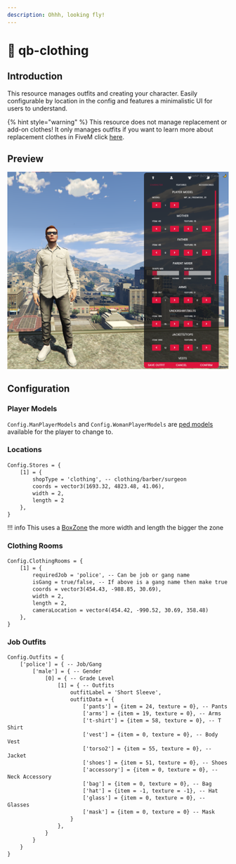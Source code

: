 ```yaml
---
description: Ohhh, looking fly!
---
```


# 👕 qb-clothing

## Introduction

This resource manages outfits and creating your character. Easily configurable by location in the config and features a minimalistic UI for users to understand.

{% hint style="warning" %}
This resource does not manage replacement or add-on clothes! It only manages outfits if you want to learn more about replacement clothes in FiveM click [here](https://forum.cfx.re/t/how-to-streaming-new-hairstyles-for-characters-step-by-step-for-dummies/1048980).


## Preview

![](../../assets/images/kledij.png)

## Configuration

### Player Models

`Config.ManPlayerModels` and `Config.WomanPlayerModels` are [ped models](https://docs.fivem.net/docs/game-references/ped-models/) available for the player to change to.

### Locations&#x20;

```etlua
Config.Stores = {
    [1] = {
        shopType = 'clothing', -- clothing/barber/surgeon
        coords = vector3(1693.32, 4823.48, 41.06),
        width = 2,
        length = 2
    },
}
```

!!! info
    This uses a [BoxZone](https://github.com/mkafrin/PolyZone/wiki/BoxZone) the more width and length the bigger the zone&#x20;


### Clothing Rooms

```etlua
Config.ClothingRooms = {
    [1] = {
        requiredJob = 'police', -- Can be job or gang name
        isGang = true/false, -- If above is a gang name then make true
        coords = vector3(454.43, -988.85, 30.69),
        width = 2,
        length = 2,
        cameraLocation = vector4(454.42, -990.52, 30.69, 358.48)
    },
}
```

### Job Outfits&#x20;

```etlua
Config.Outfits = {
    ['police'] = { -- Job/Gang
        ['male'] = { -- Gender
            [0] = { -- Grade Level
                [1] = { -- Outfits
                    outfitLabel = 'Short Sleeve',
                    outfitData = {
                        ['pants'] = {item = 24, texture = 0}, -- Pants
                        ['arms'] = {item = 19, texture = 0}, -- Arms
                        ['t-shirt'] = {item = 58, texture = 0}, -- T Shirt
                        ['vest'] = {item = 0, texture = 0}, -- Body Vest
                        ['torso2'] = {item = 55, texture = 0}, -- Jacket
                        ['shoes'] = {item = 51, texture = 0}, -- Shoes
                        ['accessory'] = {item = 0, texture = 0}, -- Neck Accessory
                        ['bag'] = {item = 0, texture = 0}, -- Bag
                        ['hat'] = {item = -1, texture = -1}, -- Hat
                        ['glass'] = {item = 0, texture = 0}, -- Glasses
                        ['mask'] = {item = 0, texture = 0} -- Mask
                    }
                },
            }
        }
    }
}
```
